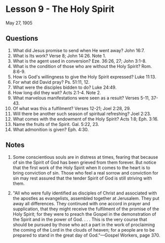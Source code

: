 # Lesson 9 - The Holy Spirit

May 27, 1905

## Questions

1. What did Jesus promise to send when He went away? John 16:7.
2. What is Its work? Verse 8; John 14:26. Note 1.
3. What is the agent used in conversion? Eze. 36:26, 27; John 3:1-8.
4. What is the condition of those who are without the Holy Spirit? Rom. 8:6-9.
5. How is God's willingness to give the Holy Spirit expressed? Luke 11:13.
6. For what did David pray? Ps. 51:11, 12.
7. What were the disciples bidden to do? Luke 24:49.
8. How long did they wait? Acts 2:1-4. Note 2.
9. What marvelous manifestations were seen as a result? Verses 5-11, 37-43.
10. Of what was this a fulfilment? Verses 12-21; Joel 2:28, 29.
11. Will there be another such season of spiritual refreshing? Joel 2:23.
12. What comes with the endowment of the Holy Spirit? Acts 1:8; Eph. 3:16.
13. Name the fruits of the Spirit. Gal. 5:22, 23.
14. What admonition is given? Eph. 4:30.

## Notes

1. Some conscientious souls are in distress at times, fearing that because of sin the Spirit of God has been grieved from them forever. But notice that the first work of the Holy Spirit when It comes to the heart is to bring conviction of sin. Those who feel a real sorrow and conviction for sin may rest assured that the tender Spirit of God is still striving with them.

2. "All who were fully identified as disciples of Christ and associated with the apostles as evangelists, assembled together at Jerusalem. They put away all differences. They continued with one accord in prayer and supplication, that they might receive the fulfilment of the promise of the Holy Spirit; for they were to preach the Gospel in the demonstration of the Spirit and in the power of God. . . . This is the very course that should be pursued by those who act a part in the work of proclaiming the coming of the Lord in the clouds of heaven; for a people are to be prepared to stand in the great day of God."—Gospel Workers, page 370.
